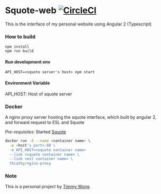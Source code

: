 # Squote-web [![CircleCI](https://circleci.com/gh/thcathy/squote-web.svg?style=svg)](https://circleci.com/gh/thcathy/squote-web)

This is the interface of my personal website using Angular 2 (Typescript)

### How to build ###

```
npm install
npm run build
```

#### Run development env ####
```API_HOST=<squote server's host> npm start ```

#### Environment Variable ####
API_HOST: Host of squote server

### Docker ###
A nginx proxy server hosting the squote interface, which built by angular 2, and forward request to ESL and Squote

*Pre-requisites*: Started [Squote](https://github.com/thcathy/squote)

```bash
docker run -d --name <container name> \
  -p <host's port>:80 \
  -e API_HOST=<squote container name>
  --link <squote container name> \
  --link <esl container name> \
  thcathy/nginx-proxy 
```

### Note ###

This is a personal project by [Timmy Wong](https://github.com/thcathy).
